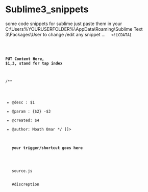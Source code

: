 # Sublime3_snippets
some code snippets for sublime 
just paste them in your 
C:\Users\%YOURUSERFOLDER%\AppData\Roaming\Sublime Text 3\Packages\User
to change /edit any snippet ... 
<code>
<snippet>
    <content><![CDATA[
    
   # <h4 >PUT Content Here, $1,3, stand for tap index </h4>
/**
* @desc : $1
*	@param : {$2} -$3
*	@created: $4 
*	@author: Moath Omar
*/
    ]]></content>
    <!-- Optional: Tab trigger to activate the snippet -->
    <tabTrigger><h4>your trigger/shortcut goes here</h4></tabTrigger>
    <!-- Optional: Scope the tab trigger will be active in -->
    <scope>source.js</scope>
    <!-- Optional: Description to show in the menu -->
    <description>#discreption</description>
</snippet>
</code>
